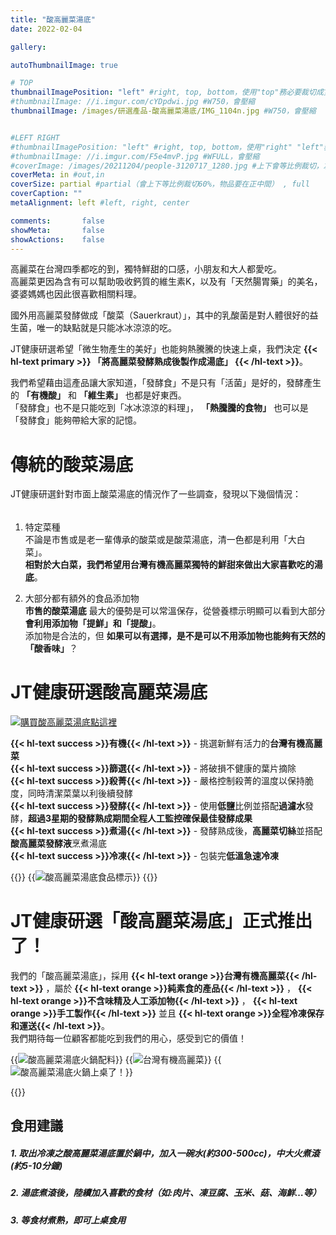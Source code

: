 ```yaml
---
title: "酸高麗菜湯底"
date: 2022-02-04

gallery: 

autoThumbnailImage: true

# TOP
thumbnailImagePosition: "left" #right, top, bottom，使用"top"務必要裁切成寬度750，這樣才會正確顯示，其他用原尺寸即可
#thumbnailImage: //i.imgur.com/cYDpdwi.jpg #W750，會壓縮
thumbnailImage: /images/研選產品-酸高麗菜湯底/IMG_1104n.jpg #W750，會壓縮


#LEFT RIGHT
#thumbnailImagePosition: "left" #right, top, bottom，使用"right" "left"務必要裁切成接近正方形，這樣才會正確顯示
#thumbnailImage: //i.imgur.com/F5e4mvP.jpg #WFULL，會壓縮
#coverImage: /images/20211204/people-3120717_1280.jpg #上下會等比例裁切，左右不變，WFULL
coverMeta: in #out,in
coverSize: partial #partial（會上下等比例裁切60%，物品要在正中間） , full
coverCaption: ""
metaAlignment: left #left, right, center

comments:       false
showMeta:       false
showActions:    false
---
```

高麗菜在台灣四季都吃的到，獨特鮮甜的口感，小朋友和大人都愛吃。\
高麗菜更因為含有可以幫助吸收鈣質的維生素K，以及有「天然腸胃藥」的美名，婆婆媽媽也因此很喜歡相關料理。
<!--more-->

國外用高麗菜發酵做成「酸菜（Sauerkraut）」，其中的乳酸菌是對人體很好的益生菌，唯一的缺點就是只能冰冰涼涼的吃。

JT健康研選希望「微生物產生的美好」也能夠熱騰騰的快速上桌，我們決定
**{{< hl-text primary >}}
「將高麗菜發酵熟成後製作成湯底」
{{< /hl-text >}}**。

我們希望藉由這產品讓大家知道，「發酵食」不是只有「活菌」是好的，發酵產生的 **「有機酸」** 和 **「維生素」** 也都是好東西。\
「發酵食」也不是只能吃到「冰冰涼涼的料理」， **「熱騰騰的食物」** 也可以是「發酵食」能夠帶給大家的記憶。

# 傳統的酸菜湯底
JT健康研選針對市面上酸菜湯底的情況作了一些調查，發現以下幾個情況：
######
1. 特定菜種\
   不論是市售或是老一輩傳承的酸菜或是酸菜湯底，清一色都是利用「大白菜」。\
   **相對於大白菜，我們希望用台灣有機高麗菜獨特的鮮甜來做出大家喜歡吃的湯底**。
   
2. 大部分都有額外的食品添加物\
   **市售的酸菜湯底** 最大的優勢是可以常溫保存，從營養標示明顯可以看到大部分 **會利用添加物「提鮮」和「提酸」**。\
   添加物是合法的，但 **如果可以有選擇，是不是可以不用添加物也能夠有天然的「酸香味」**？
   
# JT健康研選酸高麗菜湯底
[![](/images/JT健康研選-購買點我1.png "購買酸高麗菜湯底點這裡")](https://forms.gle/qg8PLDNaRkxjby8t7)

**{{< hl-text success >}}有機{{< /hl-text >}}** - 挑選新鮮有活力的**台灣有機高麗菜**\
**{{< hl-text success >}}篩選{{< /hl-text >}}** - 將破損不健康的葉片摘除\
**{{< hl-text success >}}殺菁{{< /hl-text >}}** - 嚴格控制殺菁的溫度以保持脆度，同時清潔菜葉以利後續發酵\
**{{< hl-text success >}}發酵{{< /hl-text >}}** - 使用**低鹽**比例並搭配**過濾水**發酵，**超過3星期的發酵熟成期間全程人工監控確保最佳發酵成果**\
**{{< hl-text success >}}煮湯{{< /hl-text >}}** - 發酵熟成後，**高麗菜切絲**並搭配**酸高麗菜發酵液**烹煮湯底\
**{{< hl-text success >}}冷凍{{< /hl-text >}}** - 包裝完**低溫急速冷凍**

{{<image classes="clear">}}
{{<image classes="left nocaption fancybox fig-100" thumbnail-width="60%" thumbnail-height="60%" src="/images/食品標示/酸高麗菜湯底食品標示.jpg" title="酸高麗菜湯底食品標示" >}}
{{<image classes="clear">}}

# JT健康研選「酸高麗菜湯底」正式推出了！
我們的「酸高麗菜湯底」，採用
**{{< hl-text orange >}}台灣有機高麗菜{{< /hl-text >}}**
，屬於
**{{< hl-text orange >}}純素食的產品{{< /hl-text >}}**
，
**{{< hl-text orange >}}不含味精及人工添加物{{< /hl-text >}}**
，
**{{< hl-text orange >}}手工製作{{< /hl-text >}}**
並且
**{{< hl-text orange >}}全程冷凍保存和運送{{< /hl-text >}}**。\
我們期待每一位顧客都能吃到我們的用心，感受到它的價值！

{{<image classes="fancybox fig-33" thumbnail-width="97%" thumbnail-height="97%" src="/images/研選產品-酸高麗菜湯底/IMG_1104.jpg" title="酸高麗菜湯底火鍋配料" >}}
{{<image classes="fancybox fig-33" thumbnail-width="97%" thumbnail-height="97%" src="/images/研選產品-酸高麗菜湯底/IMG_9984.jpg" title="台灣有機高麗菜" >}}
{{<image classes="fancybox fig-33" thumbnail-width="93%" thumbnail-height="93%" src="/images/研選產品-酸高麗菜湯底/IMG_1174.jpg" title="酸高麗菜湯底火鍋上桌了！" >}}

{{<image classes="clear">}}
## 食用建議
##### 1. 取出冷凍之酸高麗菜湯底置於鍋中，加入一碗水(約300-500cc)，中大火煮滾(約5-10分鐘)
##### 2. 湯底煮滾後，陸續加入喜歡的食材（如:肉片、凍豆腐、玉米、菇、海鮮…等）
##### 3. 等食材煮熟，即可上桌食用